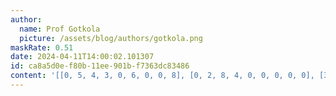 ```yaml
---
author:
  name: Prof Gotkola
  picture: /assets/blog/authors/gotkola.png
maskRate: 0.51
date: 2024-04-11T14:00:02.101307
id: ca8a5d0e-f80b-11ee-901b-f7363dc83486
content: '[[0, 5, 4, 3, 0, 6, 0, 0, 8], [0, 2, 8, 4, 0, 0, 0, 0, 0], [3, 0, 0, 0, 0, 8, 0, 0, 0], [4, 1, 0, 8, 0, 2, 6, 0, 7], [0, 8, 0, 0, 9, 0, 2, 3, 4], [0, 3, 0, 6, 0, 7, 8, 0, 5], [5, 9, 6, 0, 8, 1, 0, 4, 2], [0, 7, 0, 0, 2, 0, 5, 8, 0], [8, 0, 0, 0, 0, 0, 9, 0, 1]]'
---
```

